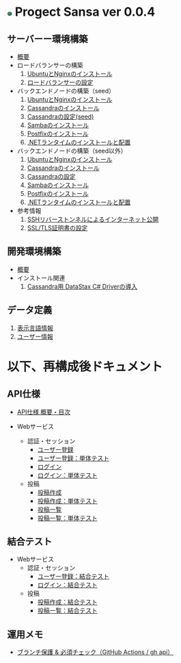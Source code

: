 # <img src="ロゴマーク/Sansa2023.png" width="2.3%"> Progect Sansa ver 0.0.4

## サーバーー環境構築
- [概要](サーバー環境構築/概要.md)
- ロードバランサーの構築
   1. [UbuntuとNginxのインストール](サーバー環境構築/UbuntuとNginxのインストール.md)
   1. [ロードバランサーの設定](サーバー環境構築/ロードバランサーの設定.md) 
- バックエンドノードの構築（seed）
   1. [UbuntuとNginxのインストール](サーバー環境構築/UbuntuとNginxのインストール.md)
   1. [Cassandraのインストール](サーバー環境構築/Cassandraのインストール.md)
   1. [Cassandraの設定(seed)](サーバー環境構築/Cassandraの設定(seed).md)
   1. [Sambaのインストール](サーバー環境構築/Sambaのインストール.md)
   1. [Postfixのインストール](サーバー環境構築/Postfixのインストール.md)
   1. [.NETランタイムのインストールと配置](サーバー環境構築/.NETランタイムのインストールと配置.md)
- バックエンドノードの構築（seed以外）
   1. [UbuntuとNginxのインストール](サーバー環境構築/UbuntuとNginxのインストール.md)
   1. [Cassandraのインストール](サーバー環境構築/Cassandraのインストール.md)
   1. [Cassandraの設定](サーバー環境構築/Cassandraの設定.md)
   1. [Sambaのインストール](サーバー環境構築/Sambaのインストール.md)
   1. [Postfixのインストール](サーバー環境構築/Postfixのインストール.md)
   1. [.NETランタイムのインストールと配置](サーバー環境構築/.NETランタイムのインストールと配置.md)
- 参考情報
   1. [SSHリバーストンネルによるインターネット公開](サーバー環境構築/SSHリバーストンネルによるインターネット公開.md)
   1. [SSL/TLS証明書の設定](サーバー環境構築/SSL-TLS証明書の設定.md)

## 開発環境構築
- [概要](サーバー開発環境構築/概要.md)
- インストール関連
   1. [Cassandra用 DataStax C# Driverの導入](サーバー開発環境構築/Cassandra用DataStaxCSharpDriverの導入.md)

## データ定義
   1. [表示言語情報](データ定義/表示言語情報.md)
   1. [ユーザー情報](データ定義/ユーザー情報.md)


# 以下、再構成後ドキュメント

## API仕様
- [API仕様 概要・目次](API仕様/API仕様概要・目次.md)

- Webサービス
  - 認証・セッション
    - [ユーザー登録](API仕様/Webサービス/認証・セッション/ユーザー登録.md)
    - [ユーザー登録：単体テスト](API仕様/Webサービス/認証・セッション/ユーザー登録_単体テスト内容.md)
    - [ログイン](API仕様/Webサービス/認証・セッション/ログイン.md)
    - [ログイン：単体テスト](API仕様/Webサービス/認証・セッション/ログイン_単体テスト内容.md)
  - 投稿
    - [投稿作成](API仕様/Webサービス/投稿/投稿作成.md)
    - [投稿作成：単体テスト](API仕様/Webサービス/投稿/投稿作成_単体テスト内容.md)
    - [投稿一覧](API仕様/Webサービス/投稿/投稿一覧.md)
    - [投稿一覧：単体テスト](API仕様/Webサービス/投稿/投稿一覧_単体テスト内容.md)

## 結合テスト
- Webサービス
  - 認証・セッション
    - [ユーザー登録：結合テスト](結合テスト/Webサービス/認証・セッション/ユーザー登録_結合テスト内容.md)
    - [ログイン：結合テスト](結合テスト/Webサービス/認証・セッション/ログイン_結合テスト内容.md)
  - 投稿
    - [投稿作成：結合テスト](結合テスト/Webサービス/投稿/投稿作成_結合テスト内容.md)
    - [投稿一覧：結合テスト](結合テスト/Webサービス/投稿/投稿一覧_結合テスト内容.md)

## 運用メモ
- [ブランチ保護 & 必須チェック（GitHub Actions / gh api）](運用メモ/branch_protection_memo.md)
